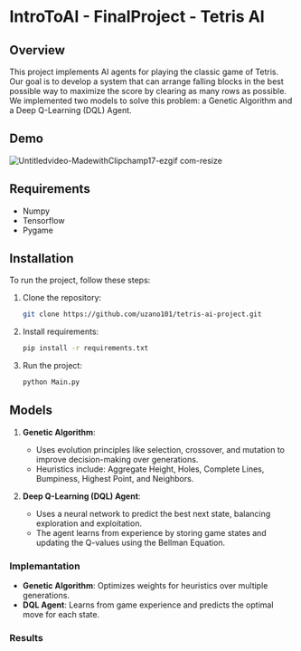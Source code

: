 # IntroToAI - FinalProject - Tetris AI

## Overview
This project implements AI agents for playing the classic game of Tetris. Our goal is to develop a system that can arrange falling blocks in the best possible way to maximize the score by clearing as many rows as possible. We implemented two models to solve this problem: a Genetic Algorithm and a Deep Q-Learning (DQL) Agent.

## Demo
![Untitledvideo-MadewithClipchamp17-ezgif com-resize](https://github.com/user-attachments/assets/ff7a34fe-d876-4fbd-b2e9-5aed74d9587d)

## Requirements
- Numpy
- Tensorflow
- Pygame
  
## Installation

To run the project, follow these steps:

1. Clone the repository:
   ```bash
   git clone https://github.com/uzano101/tetris-ai-project.git

2. Install requirements:
   ```bash
   pip install -r requirements.txt

4. Run the project:
   ```bash
   python Main.py

## Models
1. **Genetic Algorithm**:
   - Uses evolution principles like selection, crossover, and mutation to improve decision-making over generations.
   - Heuristics include: Aggregate Height, Holes, Complete Lines, Bumpiness, Highest Point, and Neighbors.

2. **Deep Q-Learning (DQL) Agent**:
   - Uses a neural network to predict the best next state, balancing exploration and exploitation.
   - The agent learns from experience by storing game states and updating the Q-values using the Bellman Equation.

### Implemantation
- **Genetic Algorithm**: Optimizes weights for heuristics over multiple generations.
- **DQL Agent**: Learns from game experience and predicts the optimal move for each state.

### Results


